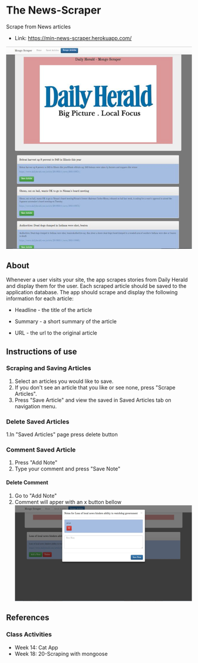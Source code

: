 # The News-Scraper 
Scrape from News articles
* Link: https://min-news-scraper.herokuapp.com/ 

![alt text](https://github.com/minj12/news-scraper/blob/master/public/assets/images/homePage.JPG)

## About
Whenever a user visits your site, the app scrapes stories from Daily Herald and display them for the user. Each scraped article should be saved to the application database. The app should scrape and display the following information for each article:

   * Headline - the title of the article

   * Summary - a short summary of the article

   * URL - the url to the original article

## Instructions of use
   ### Scraping and Saving Articles 
   1. Select an articles you would like to save.
   2. If you don't see an article that you like or see none, press "Scrape Articles".
   3. Press "Save Article" and view the saved in Saved Articles tab on navigation menu.
   ### Delete Saved Articles
   1.In "Saved Articles" page press delete button
   ### Comment Saved Article
   1. Press "Add Note"
   2. Type your comment and press "Save Note"
   #### Delete Comment
   1. Go to "Add Note"
   2. Comment will apper with an x button bellow
![alt text](https://github.com/minj12/news-scraper/blob/master/public/assets/images/comment.JPG)
## References
   ### Class Activities
   * Week 14: Cat App
   * Week 18: 20-Scraping with mongoose
   
